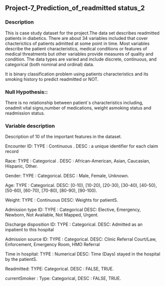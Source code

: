 ## Project-7_Prediction_of_readmitted status_2
### Description
This is case study dataset for the  project.The data set describes readmitted patients in diabetics. There are about 34 variables included that cover chacterictics of patients admitted at some point in time. Most variables describe the patient characteristics, medical conditions or features of medical threatments but other variables provide measures of quality and condition. The data types are varied and include discrete, continuous, and categorical (both nominal and ordinal) data.

It is binary classification problem using patients characteristics and its smoking history to predict readmitted or NOT.

### Null Hypothesis:: 
There is no relationship between patient`s characteristics including,  onadmit vital signs,number of medications, weight asmoking status and readmission status.
### Variable description

Description of 10 of the important features in the dataset.

Encounter ID: TYPE : Continuous . DESC : a unique identifier for each claim record

Race: TYPE : Categorical . DESC : African-American, Asian, Caucasian, Hispanic, Other.

Gender: TYPE : Categorical. DESC : Male, Female, Unknown.

Age: TYPE : Categorical. DESC: [0-10), [10-20), [20-30), [30-40), [40-50), [50-60), [60-70), [70-80), [80-90), [90-100).

Weight: TYPE : Continuous DESC: Weights for patientS.

Admission type ID: TYPE : Categorical DESC: Elective, Emergency, Newborn, Not Available, Not Mapped, Urgent.

Discharge disposition ID: TYPE : Categorical. DESC: Admitted as an inpatient to this hospital

Admission source ID: TYPE : Categorical. DESC: Clinic Referral Court/Law, Enforcement, Emergency Room, HMO Referral

Time in hospital: TYPE : Numerical DESC: Time (Days) stayed in the hospital by the patientS.

Readmitted: TYPE: Categorical. DESC : FALSE, TRUE.

currentSmoker : Type: Categorical, DESC : FALSE, TRUE.
